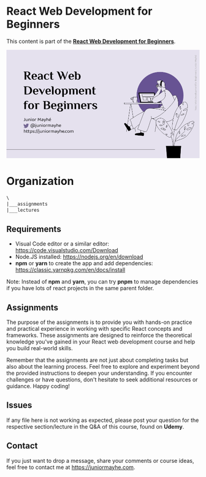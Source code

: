 # React Web Development for Beginners

This content is part of the [**React Web Development for Beginners**](https://www.udemy.com/course/react-web-development-for-beginners/).

![](/docs/assets/react-web-development-for-beginners.png)

# Organization

```
\
|___assignments
|___lectures
```

## Requirements

- Visual Code editor or a similar editor: https://code.visualstudio.com/Download
- Node.JS installed: https://nodejs.org/en/download
- **npm** or **yarn** to create the app and add dependencies: https://classic.yarnpkg.com/en/docs/install

Note: Instead of **npm** and **yarn**, you can try **pnpm** to manage dependencies if you have lots of react projects in the same parent folder.


## Assignments

The purpose of the assignments is to provide you with hands-on practice and practical experience in working with specific React concepts and frameworks. These assignments are designed to reinforce the theoretical knowledge you've gained in your React web development course and help you build real-world skills.

Remember that the assignments are not just about completing tasks but also about the learning process. Feel free to explore and experiment beyond the provided instructions to deepen your understanding. If you encounter challenges or have questions, don't hesitate to seek additional resources or guidance. Happy coding!

## Issues

If any file here is not working as expected, please post your question for the respective section/lecture in the Q&A of this course, found on **Udemy**.

## Contact

If you just want to drop a message, share your comments or course ideas, feel free to contact me at https://juniormayhe.com.
